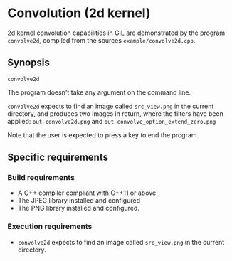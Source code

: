 # Convolution (2d kernel)

2d kernel convolution capabilities in GIL are demonstrated by the program `convolve2d`, compiled from the sources `example/convolve2d.cpp`.

## Synopsis
`convolve2d`

The program doesn't take any argument on the command line.

`convolve2d` expects to find an image called `src_view.png` in the current directory, and produces two images in return, where the filters have been applied: `out-convolve2d.png` and `out-convolve_option_extend_zero.png`

Note that the user is expected to press a key to end the program.

## Specific requirements

### Build requirements
- A C++ compiler compliant with C++11 or above
- The JPEG library installed and configured
- The PNG library installed and configured.

### Execution requirements
- `convolve2d` expects to find an image called `src_view.png` in the current directory.
